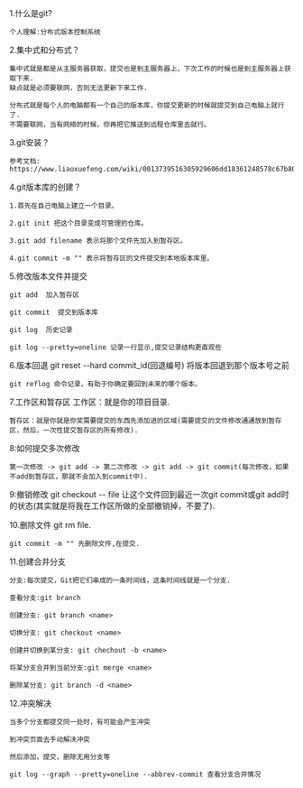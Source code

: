 1.什么是git?

	个人理解:分布式版本控制系统

2.集中式和分布式？

	集中式就是都是从主服务器获取，提交也是到主服务器上，下次工作的时候也是到主服务器上获取下来.
	缺点就是必须要联网，否则无法更新下来工作.

	分布式就是每个人的电脑都有一个自己的版本库，你提交更新的时候就提交到自己电脑上就行了.
	不需要联网，当有网络的时候，你再把它推送到远程仓库里去就行。
		
3.git安装？

	参考文档:
	https://www.liaoxuefeng.com/wiki/0013739516305929606dd18361248578c67b8067c8c017b000/00137396287703354d8c6c01c904c7d9ff056ae23da865a000

4.git版本库的创建？

	1.首先在自己电脑上建立一个目录。

	2.git init 把这个目录变成可管理的仓库。

	3.git add filename 表示将那个文件先加入到暂存区。

	4.git commit -m "" 表示将暂存区的文件提交到本地版本库里。

5.修改版本文件并提交

	git add  加入暂存区

	git commit  提交到版本库

	git log  历史记录

	git log --pretty=oneline 记录一行显示,提交记录结构更直观些
6.版本回退
	git reset --hard commit_id(回退编号) 将版本回退到那个版本号之前

	git reflog 命令记录，有助于你确定要回到未来的哪个版本。

	
7.工作区和暂存区
	工作区：就是你的项目目录.

	暂存区：就是你就是你奖需要提交的东西先添加进的区域(需要提交的文件修改通通放到暂存区，然后，一次性提交暂存区的所有修改).

8:如何提交多次修改

	第一次修改 -> git add -> 第二次修改 -> git add -> git commit(每次修改，如果不add到暂存区，那就不会加入到commit中).

9:撤销修改
	git checkout -- file 让这个文件回到最近一次git commit或git add时的状态(其实就是将我在工作区所做的全部撤销掉，不要了).

10.删除文件
	git rm file. 

	git commit -m "" 先删除文件,在提交.

11.创建合并分支

	分支:每次提交，Git把它们串成的一条时间线，这条时间线就是一个分支.

	查看分支:git branch

	创建分支: git branch <name> 

	切换分支: git checkout <name>

	创建并切换到某分支: git chechout -b <name>

	将某分支合并到当前分支:git merge <name>

	删除某分支: git branch -d <name>

12.冲突解决

	当多个分支都提交同一处时，有可能会产生冲突

	到冲突页面去手动解决冲突

	然后添加，提交，删除无用分支等

	git log --graph --pretty=oneline --abbrev-commit 查看分支合并情况
	


	









